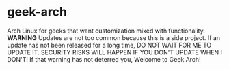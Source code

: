 # geek-arch
Arch Linux for geeks that want customization mixed with functionality.
**WARNING**
Updates are not too common because this is a side project.
If an update has not been released for a long time, DO NOT WAIT FOR ME TO UPDATE IT. SECURITY RISKS WILL HAPPEN IF YOU DON'T UPDATE WHEN I DON'T!
If that warning has not deterred you, Welcome to Geek Arch!
